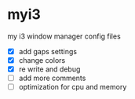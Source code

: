 # myi3
my i3 window manager config files

- [x] add gaps settings
- [x] change colors
- [x] re write and debug
- [ ] add more comments
- [ ] optimization for cpu and memory

